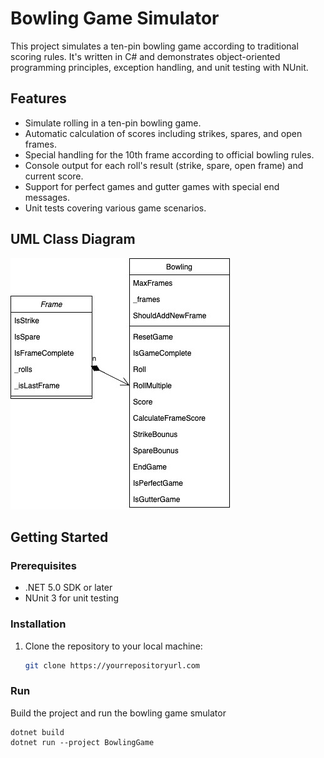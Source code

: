 # Bowling Game Simulator

This project simulates a ten-pin bowling game according to traditional scoring rules. It's written in C# and demonstrates object-oriented programming principles, exception handling, and unit testing with NUnit.

## Features

- Simulate rolling in a ten-pin bowling game.
- Automatic calculation of scores including strikes, spares, and open frames.
- Special handling for the 10th frame according to official bowling rules.
- Console output for each roll's result (strike, spare, open frame) and current score.
- Support for perfect games and gutter games with special end messages.
- Unit tests covering various game scenarios.
## UML Class Diagram
![](composition.jpeg)

## Getting Started

### Prerequisites

- .NET 5.0 SDK or later
- NUnit 3 for unit testing

### Installation

1. Clone the repository to your local machine:
   ```bash
   git clone https://yourrepositoryurl.com

### Run
Build the project and run the bowling game smulator
```
dotnet build
dotnet run --project BowlingGame
```

